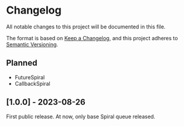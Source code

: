 # Changelog

All notable changes to this project will be documented in this file.

The format is based on [Keep a Changelog](https://keepachangelog.com/en/1.0.0/),
and this project adheres to [Semantic Versioning](https://semver.org/spec/v2.0.0.html).

## Planned

- FutureSpiral
- CallbackSpiral

## [1.0.0] - 2023-08-26

First public release. At now, only base Spiral queue released.
